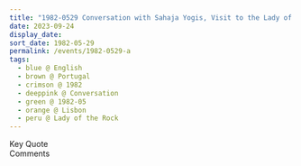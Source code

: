```yaml
---
title: "1982-0529 Conversation with Sahaja Yogis, Visit to the Lady of the Rock, after the Morning Follow-up Program, on the Way to a Fair, Lisbon, Portugal"
date: 2023-09-24
display_date: 
sort_date: 1982-05-29
permalink: /events/1982-0529-a
tags:
  - blue @ English
  - brown @ Portugal
  - crimson @ 1982
  - deeppink @ Conversation
  - green @ 1982-05
  - orange @ Lisbon
  - peru @ Lady of the Rock
---
```


<wave-list>
  <list-title color="green" width="75">Key Quote</list-title>
  <list-item color="BlanchedAlmond"  width="200"></list-item>
  <list-item color="Lavender"></list-item>
  <list-item color="BlanchedAlmond"></list-item>
</wave-list>

<br>

<wave-list>
  <list-title color="green" width="75">Comments</list-title>
  <list-item color="BlanchedAlmond"  width="200"></list-item>
  <list-item color="Lavender"></list-item>
  <list-item color="BlanchedAlmond"></list-item>
</wave-list>
